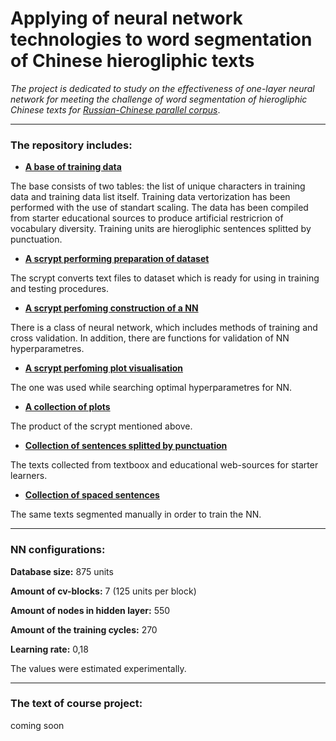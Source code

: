 # Applying of neural network technologies to word segmentation of Сhinese hierogliphic texts

_The project is dedicated to study on the effectiveness of one-layer neural network for meeting the challenge of word segmentation of hierogliphic Chinese texts for [Russian-Chinese parallel corpus](http://www.ruscorpora.ru/search-para-zh.html)_.

---

### The repository includes:

* [**A base of training data**](https://github.com/leramorozova/WordSplitter/blob/master/characters.db)

The base consists of two tables: the list of unique characters in training data and training data list itself. Training data vertorization has been performed with the use of standart scaling.
The data has been compiled from starter educational sources to produce artificial restricrion of vocabulary diversity. Training units are hierogliphic sentences splitted by punctuation.

* [**A scrypt performing preparation of dataset**](https://github.com/leramorozova/WordSplitter/blob/master/dataset_maker.py)

The scrypt converts text files to dataset which is ready for using in training and testing procedures.

* [**A scrypt perfoming construction of a NN**](https://github.com/leramorozova/WordSplitter/blob/master/main.py)

There is a class of neural network, which includes methods of training and cross validation. In addition, there are functions for validation of NN hyperparametres.

* [**A scrypt perfoming plot visualisation**](https://github.com/leramorozova/WordSplitter/blob/master/plotting.py)

The one was used while searching optimal hyperparametres for NN.

* [**A collection of plots**](https://github.com/leramorozova/WordSplitter/tree/master/plots)

The product of the scrypt mentioned above.

* [**Collection of sentences splitted by punctuation**](https://github.com/leramorozova/WordSplitter/blob/master/train.txt)

The texts collected from textboox and educational web-sources for starter learners.

* [**Collection of spaced sentences**](https://github.com/leramorozova/WordSplitter/blob/master/train_spaces.txt)

The same texts segmented manually in order to train the NN.

---

### NN configurations:

**Database size:** 875 units

**Amount of cv-blocks:** 7 (125 units per block)

**Amount of nodes in hidden layer:** 550

**Amount of the training cycles:** 270

**Learning rate:** 0,18

The values were estimated experimentally.

___

### The text of course project:

coming soon



 
